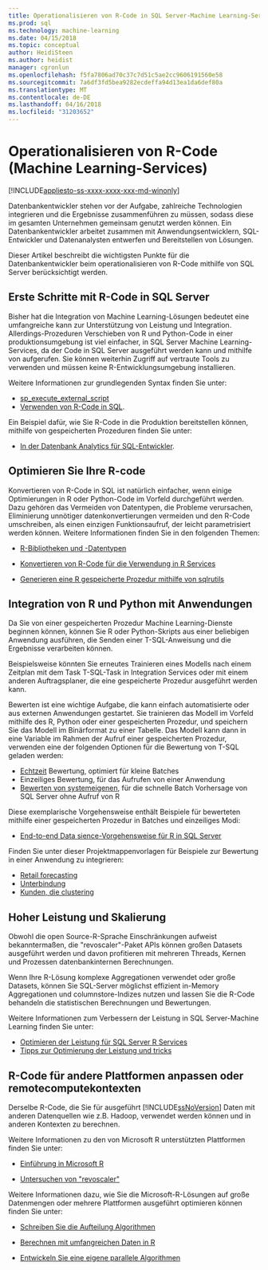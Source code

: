 ```yaml
---
title: Operationalisieren von R-Code in SQL Server-Machine Learning-Services | Microsoft Docs
ms.prod: sql
ms.technology: machine-learning
ms.date: 04/15/2018
ms.topic: conceptual
author: HeidiSteen
ms.author: heidist
manager: cgronlun
ms.openlocfilehash: f5fa7806ad70c37c7d51c5ae2cc9606191560e58
ms.sourcegitcommit: 7a6df3fd5bea9282ecdeffa94d13ea1da6def80a
ms.translationtype: MT
ms.contentlocale: de-DE
ms.lasthandoff: 04/16/2018
ms.locfileid: "31203652"
---
```

# <a name="operationalize-r-code-machine-learning-services"></a>Operationalisieren von R-Code (Machine Learning-Services)
[!INCLUDE[appliesto-ss-xxxx-xxxx-xxx-md-winonly](../../includes/appliesto-ss-xxxx-xxxx-xxx-md-winonly.md)]

Datenbankentwickler stehen vor der Aufgabe, zahlreiche Technologien integrieren und die Ergebnisse zusammenführen zu müssen, sodass diese im gesamten Unternehmen gemeinsam genutzt werden können. Ein Datenbankentwickler arbeitet zusammen mit Anwendungsentwicklern, SQL-Entwickler und Datenanalysten entwerfen und Bereitstellen von Lösungen.

Dieser Artikel beschreibt die wichtigsten Punkte für die Datenbankentwickler beim operationalisieren von R-Code mithilfe von SQL Server berücksichtigt werden.

## <a name="get-started-with-r-code-in-sql-server"></a>Erste Schritte mit R-Code in SQL Server

Bisher hat die Integration von Machine Learning-Lösungen bedeutet eine umfangreiche kann zur Unterstützung von Leistung und Integration. Allerdings-Prozeduren Verschieben von R und Python-Code in einer produktionsumgebung ist viel einfacher, in SQL Server Machine Learning-Services, da der Code in SQL Server ausgeführt werden kann und mithilfe von aufgerufen. Sie können weiterhin Zugriff auf vertraute Tools zu verwenden und müssen keine R-Entwicklungsumgebung installieren. 

Weitere Informationen zur grundlegenden Syntax finden Sie unter:

+ [sp_execute_external_script](../../relational-databases/system-stored-procedures/sp-execute-external-script-transact-sql.md)
+ [Verwenden von R-Code in SQL](../../advanced-analytics/tutorials/rtsql-using-r-code-in-transact-sql-quickstart.md).

Ein Beispiel dafür, wie Sie R-Code in die Produktion bereitstellen können, mithilfe von gespeicherten Prozeduren finden Sie unter:

+ [In der Datenbank Analytics für SQL-Entwickler](../../advanced-analytics/tutorials/sqldev-in-database-r-for-sql-developers.md).

## <a name="optimize-your-r-code"></a>Optimieren Sie Ihre R-code

Konvertieren von R-Code in SQL ist natürlich einfacher, wenn einige Optimierungen in R oder Python-Code im Vorfeld durchgeführt werden. Dazu gehören das Vermeiden von Datentypen, die Probleme verursachen, Eliminierung unnötiger datenkonvertierungen vermeiden und den R-Code umschreiben, als einen einzigen Funktionsaufruf, der leicht parametrisiert werden können. Weitere Informationen finden Sie in den folgenden Themen:

+ [R-Bibliotheken und -Datentypen](r-libraries-and-data-types.md)

+ [Konvertieren von R-Code für die Verwendung in R Services](converting-r-code-for-use-in-sql-server.md)

+ [Generieren eine R gespeicherte Prozedur mithilfe von sqlrutils](generating-an-r-stored-procedure-for-r-code-using-the-sqlrutils-package.md)

## <a name="integrate-r-and-python-with-applications"></a>Integration von R und Python mit Anwendungen

Da Sie von einer gespeicherten Prozedur Machine Learning-Dienste beginnen können, können Sie R oder Python-Skripts aus einer beliebigen Anwendung ausführen, die Senden einer T-SQL-Anweisung und die Ergebnisse verarbeiten können.

Beispielsweise könnten Sie erneutes Trainieren eines Modells nach einem Zeitplan mit dem Task T-SQL-Task in Integration Services oder mit einem anderen Auftragsplaner, die eine gespeicherte Prozedur ausgeführt werden kann.

Bewerten ist eine wichtige Aufgabe, die kann einfach automatisierte oder aus externen Anwendungen gestartet. Sie trainieren das Modell im Vorfeld mithilfe des R, Python oder einer gespeicherten Prozedur, und speichern Sie das Modell im Binärformat zu einer Tabelle. Das Modell kann dann in eine Variable im Rahmen der Aufruf einer gespeicherten Prozedur, verwenden eine der folgenden Optionen für die Bewertung von T-SQL geladen werden:

+ [Echtzeit](../real-time-scoring.md) Bewertung, optimiert für kleine Batches
+ Einzeiliges Bewertung, für das Aufrufen von einer Anwendung
+ [Bewerten von systemeigenen](../sql-native-scoring.md), für die schnelle Batch Vorhersage von SQL Server ohne Aufruf von R

Diese exemplarische Vorgehensweise enthält Beispiele für bewerteten mithilfe einer gespeicherten Prozedur in Batches und einzeiliges Modi:

+ [End-to-end Data sience-Vorgehensweise für R in SQL Server](../tutorials/walkthrough-data-science-end-to-end-walkthrough.md)

Finden Sie unter dieser Projektmappenvorlagen für Beispiele zur Bewertung in einer Anwendung zu integrieren:

+ [Retail forecasting](https://github.com/Microsoft/SQL-Server-R-Services-Samples/blob/master/RetailForecasting/Introduction.md)
+ [Unterbindung](https://github.com/Microsoft/SQL-Server-R-Services-Samples/blob/master/FraudDetection/Introduction.md)
+ [Kunden, die clustering](https://github.com/Microsoft/sql-server-samples/tree/master/samples/features/r-services/getting-started/customer-clustering)

## <a name="boost-performance-and-scale"></a>Hoher Leistung und Skalierung

Obwohl die open Source-R-Sprache Einschränkungen aufweist bekanntermaßen, die "revoscaler"-Paket APIs können großen Datasets ausgeführt werden und davon profitieren mit mehreren Threads, Kernen und Prozessen datenbankinternen Berechnungen.

Wenn Ihre R-Lösung komplexe Aggregationen verwendet oder große Datasets, können Sie SQL-Server möglichst effizient in-Memory Aggregationen und columnstore-Indizes nutzen und lassen Sie die R-Code behandeln die statistischen Berechnungen und Bewertungen.

Weitere Informationen zum Verbessern der Leistung in SQL Server-Machine Learning finden Sie unter:

+ [Optimieren der Leistung für SQL Server R Services](../../advanced-analytics/r/sql-server-r-services-performance-tuning.md)
+ [Tipps zur Optimierung der Leistung und tricks](https://gallery.cortanaintelligence.com/Tutorial/SQL-Server-Optimization-Tips-and-Tricks-for-Analytics-Services)

## <a name="adapt-r-code-for-other-platforms-or-compute-contexts"></a>R-Code für andere Plattformen anpassen oder remotecomputekontexten

Derselbe R-Code, die Sie für ausgeführt [!INCLUDE[ssNoVersion](../../includes/ssnoversion-md.md)] Daten mit anderen Datenquellen wie z.B. Hadoop, verwendet werden können und in anderen Kontexten zu berechnen.

Weitere Informationen zu den von Microsoft R unterstützten Plattformen finden Sie unter:

+ [Einführung in Microsoft R](https://docs.microsoft.com/r-server/)

+ [Untersuchen von "revoscaler"](https://docs.microsoft.com/r-server/r/tutorial-r-to-revoscaler)

Weitere Informationen dazu, wie Sie die Microsoft-R-Lösungen auf große Datenmengen oder mehrere Plattformen ausgeführt optimieren können finden Sie unter:

+ [Schreiben Sie die Aufteilung Algorithmen](https://docs.microsoft.com/r-server/r/how-to-developer-write-chunking-algorithms)

+ [Berechnen mit umfangreichen Daten in R](https://docs.microsoft.com/r-server/r/tutorial-large-data-tips)

+ [Entwickeln Sie eine eigene parallele Algorithmen](https://docs.microsoft.com/r-server/r-reference/revopemar/pemar)

